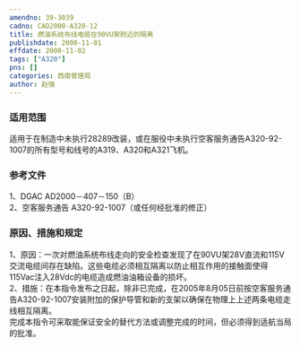 ```yaml
---
amendno: 39-3039  
cadno: CAD2000-A320-12  
title: 燃油系统布线电缆在90VU架附近的隔离  
publishdate: 2000-11-01  
effdate: 2000-11-02  
tags: ["A320"]  
pns: []  
categories: 西南管理局  
author: 赵强  
---
```

  
### 适用范围  
适用于在制造中未执行28289改装，或在服役中未执行空客服务通告A320-92-1007的所有型号和线号的A319、A320和A321飞机。  
  
<!--more-->  
### 参考文件  
1、DGAC AD2000－407－150（B）  
2、空客服务通告 A320-92-1007（或任何经批准的修正）  
  
### 原因、措施和规定  
1、原因：一次对燃油系统布线走向的安全检查发现了在90VU架28V直流和115V交流电缆间存在缺陷。这些电缆必须相互隔离以防止相互作用的接触面使得115Vac注入28Vdc的电缆造成燃油油箱设备的损坏。  
2、措施：在本指令发布之日起，除非已完成，在2005年8月05日前按空客服务通告A320-92-1007安装附加的保护导管和新的支架以确保在物理上上述两条电缆走线相互隔离。  
完成本指令可采取能保证安全的替代方法或调整完成的时间，但必须得到适航当局的批准。  
